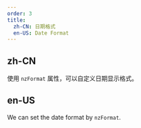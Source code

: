 ```yaml
---
order: 3
title:
  zh-CN: 日期格式
  en-US: Date Format
---
```


## zh-CN

使用 `nzFormat` 属性，可以自定义日期显示格式。

## en-US

We can set the date format by `nzFormat`.
